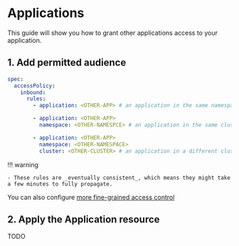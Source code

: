 # Applications

This guide will show you how to grant other applications access to your application.

## 1. Add permitted audience

```yaml
spec:
  accessPolicy:
    inbound:
      rules:
        - application: <OTHER-APP> # an application in the same namespace and cluster

        - application: <OTHER-APP> 
          namespace: <OTHER-NAMESPCE> # an application in the same cluster, but different namespace

        - application: <OTHER-APP>
          namespace: <OTHER-NAMESPACE>
          cluster: <OTHER-CLUSTER> # an application in a different cluster
```


!!! warning

    - These rules are _eventually consistent_, which means they might take a few minutes to fully propagate.

You can also configure [more fine-grained access control](./fine-grained.md)

## 2. Apply the Application resource
TODO